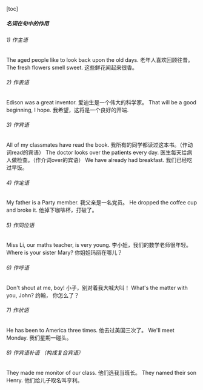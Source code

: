[toc]

##### 名词在句中的作用

###### 1) 作主语

The aged people like to look back upon the old days. 老年人喜欢回顾往昔。
The fresh flowers smell sweet. 这些鲜花闻起来很香。

###### 2) 作表语

Edison was a great inventor. 爱迪生是一个伟大的科学家。
That will be a good beginning, I hope. 我希望，这将是一个良好的开端.

###### 3) 作宾语

All of my classmates have read the book. 我所有的同学都读过这本书。（作动词read的宾语）
The doctor looks over the patients every day. 医生每天给病人做检查。（作介词over的宾语）
We have already had breakfast. 我们已经吃过早饭。

###### 4) 作定语

My father is a Party member. 我父亲是一名党员。
He dropped the coffee cup and broke it. 他掉下咖啡杯，打破了。

###### 5) 作同位语

Miss Li, our maths teacher, is very young. 李小姐，我们的数学老师很年轻。
Where is your sister Mary? 你姐姐玛丽在哪儿？

###### 6) 作呼语

Don't shout at me, boy! 小子，别对着我大喊大叫！
What's the matter with you, John? 约翰， 你怎么了？

###### 7) 作状语

He has been to America three times. 他去过美国三次了。
We'll meet Monday. 我们星期一碰头。

###### 8) 作宾语补语 （构成复合宾语）

They made me monitor of our class. 他们选我当班长。
They named their son Henry. 他们给儿子取名叫亨利。